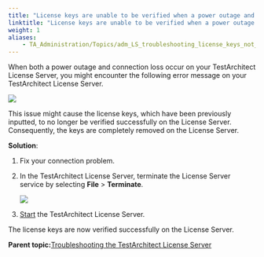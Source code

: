 ```yaml
--- 
title: "License keys are unable to be verified when a power outage and connection loss occur"
linktitle: "License keys are unable to be verified when a power outage and connection loss occur"
weight: 1
aliases: 
    - TA_Administration/Topics/adm_LS_troubleshooting_license_keys_not_validated.html
---
```


When both a power outage and connection loss occur on your TestArchitect License Server, you might encounter the following error message on your TestArchitect License Server.

![](/images/TA_Administration/Images/key_failed_to_validate.png)

This issue might cause the license keys, which have been previously inputted, to no longer be verified successfully on the License Server. Consequently, the keys are completely removed on the License Server.

**Solution**:

1.  Fix your connection problem.

2.  In the TestArchitect License Server, terminate the License Server service by selecting **File** \> **Terminate**.

    ![](/images/TA_Administration/Images/LS_terminate_service.png)

3.  [Start](LS_TA_managing_start_stop.md) the TestArchitect License Server.


The license keys are now verified successfully on the License Server.

**Parent topic:**[Troubleshooting the TestArchitect License Server](../../TA_Administration/Topics/adm_LS_troubleshooting.md)

